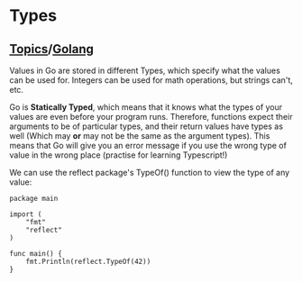 # Types

## [Topics](../../../topics.md)/[Golang](../index.md)

Values in Go are stored in different Types, which specify what the values can be used for.
Integers can be used for math operations, but strings can't, etc.

Go is **Statically Typed**, which means that it knows what the
types of your values are even before your program runs. Therefore, functions expect their arguments to be of particular types, and their return values have types as well (Which may **or** may not be the same as the argument types). This means that Go will give you an error message if you use the wrong type of value in the wrong place (practise for learning Typescript!)

We can use the reflect package's TypeOf() function to view the type of any value:

```
package main

import (
    "fmt"
    "reflect"
)

func main() {
    fmt.Println(reflect.TypeOf(42))
}
```

